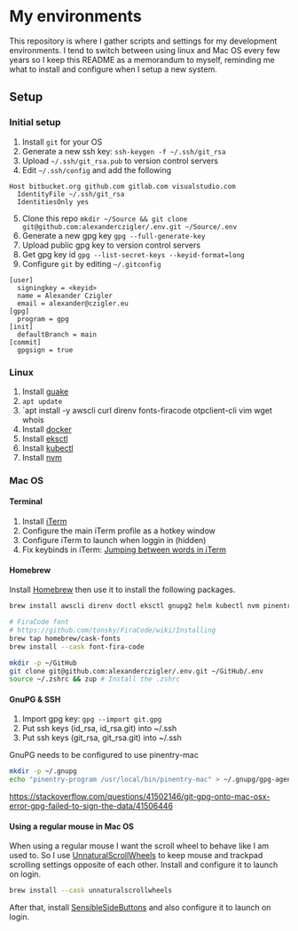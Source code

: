 # My environments

This repository is where I gather scripts and settings for my development environments. I tend to switch between using linux and Mac OS every few years so I keep this README as a memorandum to myself, reminding me what to install and configure when I setup a new system.

## Setup

### Initial setup

1. Install `git` for your OS
2. Generate a new ssh key: `ssh-keygen -f ~/.ssh/git_rsa`
3. Upload `~/.ssh/git_rsa.pub` to version control servers
4. Edit `~/.ssh/config` and add the following

```config
Host bitbucket.org github.com gitlab.com visualstudio.com
  IdentityFile ~/.ssh/git_rsa
  IdentitiesOnly yes
```

5. Clone this repo `mkdir ~/Source && git clone git@github.com:alexanderczigler/.env.git ~/Source/.env`
6. Generate a new gpg key `gpg --full-generate-key`
7. Upload public gpg key to version control servers
8. Get gpg key id `gpg --list-secret-keys --keyid-format=long`
9. Configure `git` by editing `~/.gitconfig`

```config
[user]
  signingkey = <keyid>
  name = Alexander Czigler
  email = alexander@czigler.eu
[gpg]
  program = gpg
[init]
  defaultBranch = main
[commit]
  gpgsign = true
```

### Linux

1. Install [guake](http://guake-project.org/)
2. `apt update`
3. `apt install -y awscli curl direnv fonts-firacode otpclient-cli vim wget whois
4. Install [docker](https://docs.docker.com/engine/install/ubuntu/)
5. Install [eksctl](https://eksctl.io/)
6. Install [kubectl](https://kubernetes.io/docs/tasks/tools/install-kubectl-linux/)
7. Install [nvm](https://github.com/nvm-sh/nvm)

### Mac OS

#### Terminal

1. Install [iTerm](https://iterm2.com/)
2. Configure the main iTerm profile as a hotkey window
3. Configure iTerm to launch when loggin in (hidden)
4. Fix keybinds in iTerm: [Jumping between words in iTerm](https://coderwall.com/p/h6yfda/use-and-to-jump-forwards-backwards-words-in-iterm-2-on-os-x)

#### Homebrew

Install [Homebrew](https://brew.sh/) then use it to install the following packages.

```bash
brew install awscli direnv doctl eksctl gnupg2 helm kubectl nvm pinentry-mac watch

# FiraCode font
# https://github.com/tonsky/FiraCode/wiki/Installing
brew tap homebrew/cask-fonts
brew install --cask font-fira-code

mkdir -p ~/GitHub
git clone git@github.com:alexanderczigler/.env.git ~/GitHub/.env
source ~/.zshrc && zup # Install the .zshrc
```

#### GnuPG & SSH

1. Import gpg key: `gpg --import git.gpg`
2. Put ssh keys (id_rsa, id_rsa.git) into ~/.ssh
3. Put ssh keys (git_rsa, git_rsa.git) into ~/.ssh

GnuPG needs to be configured to use pinentry-mac

```bash
mkdir -p ~/.gnupg
echo "pinentry-program /usr/local/bin/pinentry-mac" > ~/.gnupg/gpg-agent.conf
```

https://stackoverflow.com/questions/41502146/git-gpg-onto-mac-osx-error-gpg-failed-to-sign-the-data/41506446

#### Using a regular mouse in Mac OS

When using a regular mouse I want the scroll wheel to behave like I am used to. So I use [UnnaturalScrollWheels](https://github.com/ther0n/UnnaturalScrollWheels) to keep mouse and trackpad scrolling settings opposite of each other. Install and configure it to launch on login.

```bash
brew install --cask unnaturalscrollwheels
```

After that, install [SensibleSideButtons](https://sensible-side-buttons.archagon.net) and also configure it to launch on login.
